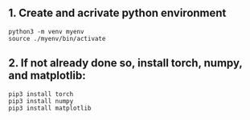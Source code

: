 ## 1. Create and acrivate python environment


```
python3 -m venv myenv
source ./myenv/bin/activate
```

## 2. If not already done so, install torch, numpy, and matplotlib:
```
pip3 install torch
pip3 install numpy
pip3 install matplotlib
```
